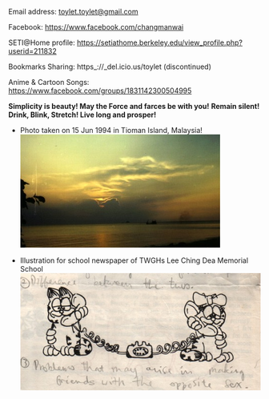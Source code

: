 Email address: toylet.toylet@gmail.com

Facebook: https://www.facebook.com/changmanwai

SETI@Home profile: https://setiathome.berkeley.edu/view_profile.php?userid=211832

Bookmarks Sharing: https_://_del.icio.us/toylet (discontinued)

Anime & Cartoon Songs: https://www.facebook.com/groups/1831142300504995 

**Simplicity is beauty! May the Force and farces be with you!**
**Remain silent! Drink, Blink, Stretch! Live long and prosper!**


* Photo taken on 15 Jun 1994 in Tioman Island, Malaysia!
![Photo taken on 15 Jun 1994 in Tioman Island, Malaysia!)](19940615.jpg)

* Illustration for school newspaper of TWGHs Lee Ching Dea Memorial School
![Illustration for school newspaper when I was studying in TWGHs Lee Ching Dea Memorial School!)](lcdmc.dating.jpg)


